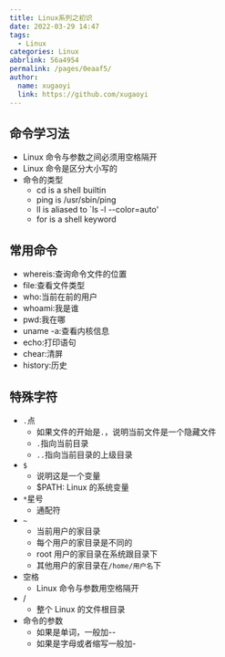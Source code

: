 ```yaml
---
title: Linux系列之初识
date: 2022-03-29 14:47
tags: 
  - Linux
categories: Linux
abbrlink: 56a4954
permalink: /pages/0eaaf5/
author: 
  name: xugaoyi
  link: https://github.com/xugaoyi
---
```

## 命令学习法
- Linux 命令与参数之间必须用空格隔开
- Linux 命令是区分大小写的
- 命令的类型
    - cd is a shell builtin
    - ping is /usr/sbin/ping
    - ll is aliased to `ls -l --color=auto'
    - for is a shell keyword
## 常用命令
- whereis:查询命令文件的位置
- file:查看文件类型
- who:当前在前的用户
- whoami:我是谁
- pwd:我在哪
- uname -a:查看内核信息
- echo:打印语句
- chear:清屏
- history:历史
## 特殊字符
- `.`点
    - 如果文件的开始是`.`，说明当前文件是一个隐藏文件
    - `.`指向当前目录
    - `..`指向当前目录的上级目录
- `$`
    - 说明这是一个变量
    - $PATH: Linux 的系统变量
- `*`星号
    - 通配符
- `~`
    - 当前用户的家目录
    - 每个用户的家目录是不同的
    - root 用户的家目录在系统跟目录下
    - 其他用户的家目录在`/home/用户名`下
- 空格
    - Linux 命令与参数用空格隔开
- /
    - 整个 Linux 的文件根目录
-  命令的参数
    - 如果是单词，一般加--
    - 如果是字母或者缩写一般加-
